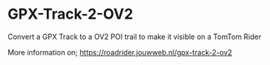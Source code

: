 # GPX-Track-2-OV2
Convert a GPX Track to a OV2 POI trail to make it visible on a TomTom Rider 

More information on;
https://roadrider.jouwweb.nl/gpx-track-2-ov2
